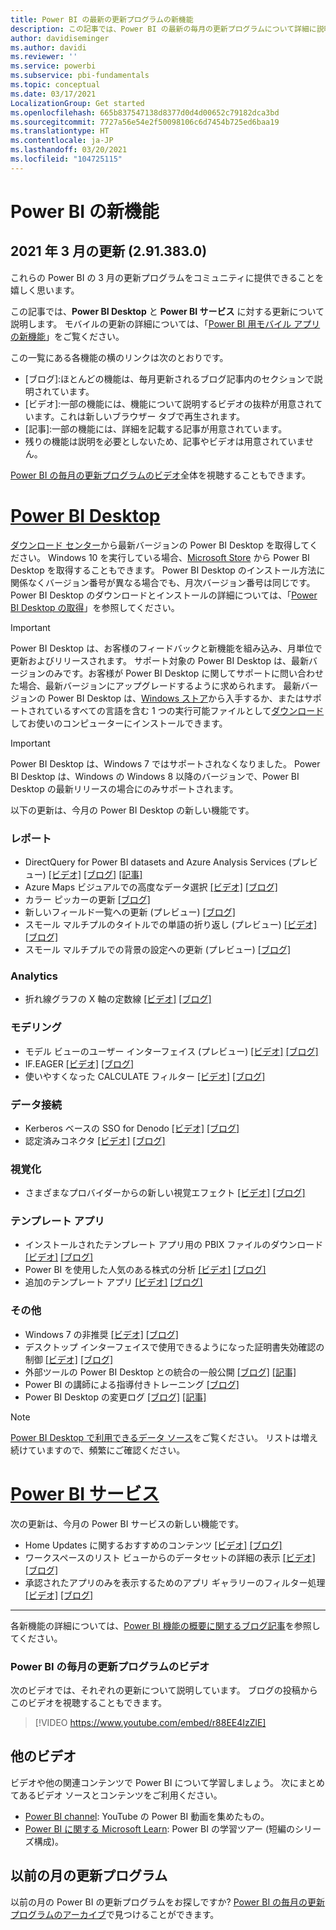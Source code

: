 ```yaml
---
title: Power BI の最新の更新プログラムの新機能
description: この記事では、Power BI の最新の毎月の更新プログラムについて詳細に説明します。
author: davidiseminger
ms.author: davidi
ms.reviewer: ''
ms.service: powerbi
ms.subservice: pbi-fundamentals
ms.topic: conceptual
ms.date: 03/17/2021
LocalizationGroup: Get started
ms.openlocfilehash: 665b837547138d8377d0d4d00652c79182dca3bd
ms.sourcegitcommit: 7727a56e54e2f50098106c6d7454b725ed6baa19
ms.translationtype: HT
ms.contentlocale: ja-JP
ms.lasthandoff: 03/20/2021
ms.locfileid: "104725115"
---
```

# <a name="whats-new-in-power-bi"></a>Power BI の新機能

## <a name="march-2021-update-2913830"></a>2021 年 3 月の更新 (2.91.383.0)

これらの Power BI の 3 月の更新プログラムをコミュニティに提供できることを嬉しく思います。 

この記事では、**Power BI Desktop** と **Power BI サービス** に対する更新について説明します。 モバイルの更新の詳細については、「[Power BI 用モバイル アプリの新機能](../consumer/mobile/mobile-whats-new-in-the-mobile-apps.md)」をご覧ください。

この一覧にある各機能の横のリンクは次のとおりです。

* \[ブログ\]:ほとんどの機能は、毎月更新されるブログ記事内のセクションで説明されています。
* \[ビデオ\]:一部の機能には、機能について説明するビデオの抜粋が用意されています。これは新しいブラウザー タブで再生されます。
* \[記事\]:一部の機能には、詳細を記載する記事が用意されています。
* 残りの機能は説明を必要としないため、記事やビデオは用意されていません。

[Power BI の毎月の更新プログラムのビデオ](#power-bi-monthly-update-video)全体を視聴することもできます。


# <a name="power-bi-desktop"></a>[Power BI Desktop](#tab/powerbi-desktop)

[ダウンロード センター](https://www.microsoft.com/download/details.aspx?id=58494)から最新バージョンの Power BI Desktop を取得してください。 Windows 10 を実行している場合、[Microsoft Store](https://aka.ms/pbidesktopstore) から Power BI Desktop を取得することもできます。 Power BI Desktop のインストール方法に関係なくバージョン番号が異なる場合でも、月次バージョン番号は同じです。 Power BI Desktop のダウンロードとインストールの詳細については、「[Power BI Desktop の取得](desktop-get-the-desktop.md)」を参照してください。 

> [!IMPORTANT]
> Power BI Desktop は、お客様のフィードバックと新機能を組み込み、月単位で更新およびリリースされます。 サポート対象の Power BI Desktop は、最新バージョンのみです。お客様が Power BI Desktop に関してサポートに問い合わせた場合、最新バージョンにアップグレードするように求められます。 最新バージョンの Power BI Desktop は、[Windows ストア](https://aka.ms/pbidesktopstore)から入手するか、またはサポートされているすべての言語を含む 1 つの実行可能ファイルとして[ダウンロード](https://www.microsoft.com/download/details.aspx?id=58494)してお使いのコンピューターにインストールできます。

> [!IMPORTANT]
> Power BI Desktop は、Windows 7 ではサポートされなくなりました。 Power BI Desktop は、Windows の Windows 8 以降のバージョンで、Power BI Desktop の最新リリースの場合にのみサポートされます。

以下の更新は、今月の Power BI Desktop の新しい機能です。


### <a name="reporting"></a>レポート
* DirectQuery for Power BI datasets and Azure Analysis Services (プレビュー) [[ビデオ]](https://youtu.be/r88EE4IzZlE?t=18)  [[ブログ]](https://powerbi.microsoft.com/blog/power-bi-march-2021-feature-summary/#post-14033-_Toc65500390)   [[記事]](../connect-data/desktop-directquery-datasets-azure-analysis-services.md)
* Azure Maps ビジュアルでの高度なデータ選択 [[ビデオ]](https://youtu.be/r88EE4IzZlE?t=41)  [[ブログ]](https://powerbi.microsoft.com/blog/power-bi-march-2021-feature-summary/#post-14033-_Toc65500391)  
* カラー ピッカーの更新 [[ブログ]](https://powerbi.microsoft.com/blog/power-bi-march-2021-feature-summary/#colorpicker_updates) 
* 新しいフィールド一覧への更新 (プレビュー) [[ブログ]](https://powerbi.microsoft.com/blog/power-bi-march-2021-feature-summary/#updates_new_field_list) 
* スモール マルチプルのタイトルでの単語の折り返し (プレビュー) [[ビデオ]](https://youtu.be/r88EE4IzZlE?t=90)  [[ブログ]](https://powerbi.microsoft.com/blog/power-bi-march-2021-feature-summary/#post-14033-_Toc65500392) 
* スモール マルチプルでの背景の設定への更新 (プレビュー)  [[ブログ]](https://powerbi.microsoft.com/blog/power-bi-march-2021-feature-summary/#post-14033-_Toc65500393) 


### <a name="analytics"></a>Analytics
* 折れ線グラフの X 軸の定数線 [[ビデオ]](https://youtu.be/r88EE4IzZlE?t=133) [[ブログ]](https://powerbi.microsoft.com/blog/power-bi-march-2021-feature-summary/#post-14033-_Toc65500394)


### <a name="modeling"></a>モデリング
* モデル ビューのユーザー インターフェイス (プレビュー) [[ビデオ]](https://youtu.be/r88EE4IzZlE?t=167) [[ブログ]](https://powerbi.microsoft.com/blog/power-bi-march-2021-feature-summary/#post-14033-_Toc65500396)
* IF.EAGER [[ビデオ]](https://youtu.be/r88EE4IzZlE?t=205) [[ブログ]](https://powerbi.microsoft.com/blog/power-bi-march-2021-feature-summary/#post-14033-_Toc65500397)
* 使いやすくなった CALCULATE フィルター [[ビデオ]](https://youtu.be/r88EE4IzZlE?t=215) [[ブログ]](https://powerbi.microsoft.com/blog/power-bi-march-2021-feature-summary/#post-14033-_Toc65500398)


### <a name="data-connectivity"></a>データ接続
* Kerberos ベースの SSO for Denodo [[ビデオ]](https://youtu.be/r88EE4IzZlE?t=268) [[ブログ]](https://powerbi.microsoft.com/blog/power-bi-march-2021-feature-summary/#post-14033-_Toc65500400)
* 認定済みコネクタ [[ビデオ]](https://youtu.be/r88EE4IzZlE?t=282) [[ブログ]](https://powerbi.microsoft.com/blog/power-bi-march-2021-feature-summary/#post-14033-_Toc65500401) 

### <a name="visuals"></a>視覚化
* さまざまなプロバイダーからの新しい視覚エフェクト [[ビデオ]](https://youtu.be/r88EE4IzZlE?t=383)  [[ブログ]](https://powerbi.microsoft.com/blog/power-bi-march-2021-feature-summary/#post-14033-_Toc65500408)

### <a name="template-apps"></a>テンプレート アプリ
* インストールされたテンプレート アプリ用の PBIX ファイルのダウンロード [[ビデオ]](https://youtu.be/r88EE4IzZlE?t=434) [[ブログ]](https://powerbi.microsoft.com/blog/power-bi-march-2021-feature-summary/#post-14033-_Toc65500414)
* Power BI を使用した人気のある株式の分析 [[ビデオ]](https://youtu.be/r88EE4IzZlE?t=464) [[ブログ]](https://powerbi.microsoft.com/blog/power-bi-march-2021-feature-summary/#post-14033-_Toc65500415)
* 追加のテンプレート アプリ [[ビデオ]](https://youtu.be/r88EE4IzZlE?t=519) [[ブログ]](https://powerbi.microsoft.com/blog/power-bi-march-2021-feature-summary/#post-14033-_Toc65500416)

### <a name="other"></a>その他
* Windows 7 の非推奨 [[ビデオ]](https://youtu.be/r88EE4IzZlE?t=697) [[ブログ]](https://powerbi.microsoft.com/blog/power-bi-march-2021-feature-summary/#post-14033-_Toc65500423)
* デスクトップ インターフェイスで使用できるようになった証明書失効確認の制御 [[ビデオ]](https://youtu.be/r88EE4IzZlE?t=718) [[ブログ]](https://powerbi.microsoft.com/blog/power-bi-march-2021-feature-summary/#post-14033-_Toc65500424)
* 外部ツールの Power BI Desktop との統合の一般公開 [[ブログ]](https://powerbi.microsoft.com/blog/power-bi-march-2021-feature-summary/#external_tools_ga)  [[記事]](../create-reports/desktop-external-tools.md)
* Power BI の講師による指導付きトレーニング [[ブログ]](https://powerbi.microsoft.com/blog/power-bi-march-2021-feature-summary/#instructorledtraining)
* Power BI Desktop の変更ログ  [[ブログ]](https://powerbi.microsoft.com/blog/power-bi-march-2021-feature-summary/#desktop_change_log)  [[記事]](desktop-change-log.md)


> [!NOTE]
> [Power BI Desktop で利用できるデータ ソース](../connect-data/desktop-data-sources.md)をご覧ください。 リストは増え続けていますので、頻繁にご確認ください。


# <a name="power-bi-service"></a>[Power BI サービス](#tab/powerbi-service)

次の更新は、今月の Power BI サービスの新しい機能です。

* Home Updates に関するおすすめのコンテンツ [[ビデオ]](https://youtu.be/r88EE4IzZlE?t=300) [[ブログ]](https://powerbi.microsoft.com/blog/power-bi-march-2021-feature-summary/#post-14033-_Toc65500403)
* ワークスペースのリスト ビューからのデータセットの詳細の表示 [[ビデオ]](https://youtu.be/r88EE4IzZlE?t=324) [[ブログ]](https://powerbi.microsoft.com/blog/power-bi-march-2021-feature-summary/#post-14033-_Toc65500404)
* 承認されたアプリのみを表示するためのアプリ ギャラリーのフィルター処理 [[ビデオ]](https://youtu.be/r88EE4IzZlE?t=366) [[ブログ]](https://powerbi.microsoft.com/blog/power-bi-march-2021-feature-summary/#post-14033-_Toc65500405)


---


各新機能の詳細については、[Power BI 機能の概要に関するブログ記事](https://powerbi.microsoft.com/blog/power-bi-march-2021-feature-summary/)を参照してください。


### <a name="power-bi-monthly-update-video"></a>Power BI の毎月の更新プログラムのビデオ
次のビデオでは、それぞれの更新について説明しています。 ブログの投稿からこのビデオを視聴することもできます。

> [!VIDEO https://www.youtube.com/embed/r88EE4IzZlE]

## <a name="more-videos"></a>他のビデオ

ビデオや他の関連コンテンツで Power BI について学習しましょう。 次にまとめてあるビデオ ソースとコンテンツをご利用ください。

-   [Power BI channel](https://www.youtube.com/user/mspowerbi): YouTube の Power BI 動画を集めたもの。
-   [Power BI に関する Microsoft Learn](/learn/powerplatform/power-bi?WT.mc_id=powerbi_landingpage-docs-link): Power BI の学習ツアー (短編のシリーズ構成)。

## <a name="updates-for-previous-months"></a>以前の月の更新プログラム

以前の月の Power BI の更新プログラムをお探しですか? [Power BI の毎月の更新プログラムのアーカイブ](desktop-latest-update-archive.md)で見つけることができます。
